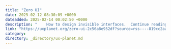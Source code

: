 ```yaml
---
title: "Zero UI"
date: 2025-02-12 08:30:09 +0000
dateadded: 2025-02-14 00:02:50 +0000
description: "    How to design invisible interfaces.  Continue reading on UX Planet »  "
link: "https://uxplanet.org/zero-ui-2c56a8e952df?source=rss----819cc2aaeee0---4"
category:
directory: _directory/ux-planet.md
---
```

